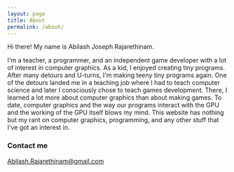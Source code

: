 ```yaml
---
layout: page
title: About
permalink: /about/
---
```


Hi there! My name is Abilash Joseph Rajarethinam.

I'm a teacher, a programmer, and an independent game developer with a lot of interest in computer graphics. As a kid, I enjoyed creating tiny programs. After many detours and U-turns, I'm making teeny tiny programs again. One of the detours landed me in a teaching job where I had to teach computer science and later I consciously chose to teach games development. There, I learned a lot more about computer graphics than about making games. To date, computer graphics and the way our programs interact with the GPU and the working of the GPU itself blows my mind. This website has nothing but my rant on computer graphics, programming, and any other stuff that I've got an interest in.

### Contact me

[Abilash.Rajarethinam@gmail.com](mailto:Abilash.Rajarethinam@gmail.com)
